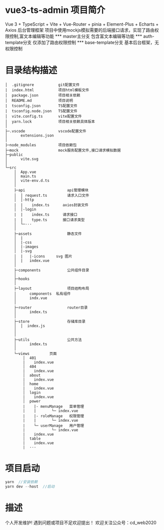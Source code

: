 # vue3-ts-admin 项目简介
Vue 3 + TypeScript + Vite +  Vue-Router + pinia + Element-Plus + Echarts + Axios 后台管理框架
项目中使用mockjs模拟需要的后端接口请求，实现了路由权限控制,富文本编辑等功能
*** master主分支 包含富文本编辑等功能
*** auth-template分支 仅添加了路由权限控制
*** base-template分支 基本后台框架，无权限控制

# 目录结构描述
```
│  .gitignore			git配置文件
|  index.html           项目html模板文件
│  package.json         项目相关依赖
│  README.md			项目说明
|  tsconfig.json        TS配置文件
|  tsconfig.node.json   TS配置文件
│  vite.config.ts 	    vite配置文件
│  yarn.lock            项目相关依赖具体版本
│
├─.vscode				vscode配置文件
│      extensions.json
│
├─node_modules          项目依赖包
├─mock                  mock服务配置文件,接口请求模拟数据
├─public
│      vite.svg
│
└─src
    │  App.vue
    │  main.ts
    │  vite-env.d.ts
    │
    ├─api					api管理模块
    │  │ request.ts			请求入口文件
    │  │-http			      
    |  |    index.ts      axios封装文件
    │  │-login
    |  |    index.ts      请求接口
    |  |    type.ts       接口请求类型
    │  └─···
    │
    ├─assets				静态文件
    │  |
    │  |-css
    │  |-images
    │  |-svg        
    │  |   |-icons     svg 图片
    │  |   index.vue   
    │
    ├─components			公共组件目录
    │
    ├─hooks
    │
    ├─layout				项目结构布局
    │      components  私有组件
    │      indx.vue
    │
    ├─router 				router目录
    │      index.ts
    │
    ├─store 				存储库目录
    │  │  index.js
    │
    │
    ├─utils					公共方法
    │      index.ts
    │
    └─views         页面
        │  401
        |    index.vue    
        │  404
        |    index.vue    
        │  about
        |    index.vue    
        │  home
        |    index.vue    
        │  login
        |    index.vue    
        │  power
        |    |- menuManage   菜单管理
        |    |       └─ index.vue
        |    |- roleManage   权限管理
        |    |       └─ index.vue
        |    └─ userManage   用户管理
        |            └─ index.vue
        |    index.vue    
        │  table
        |    index.vue    
        |  ··· 
```
# 项目启动
```js
yarn  //安装依赖
yarn dev --host  //启动
```


# 描述
个人开发维护! 遇到问题或项目不足欢迎提出！ 欢迎关注公众号：cd_web2020